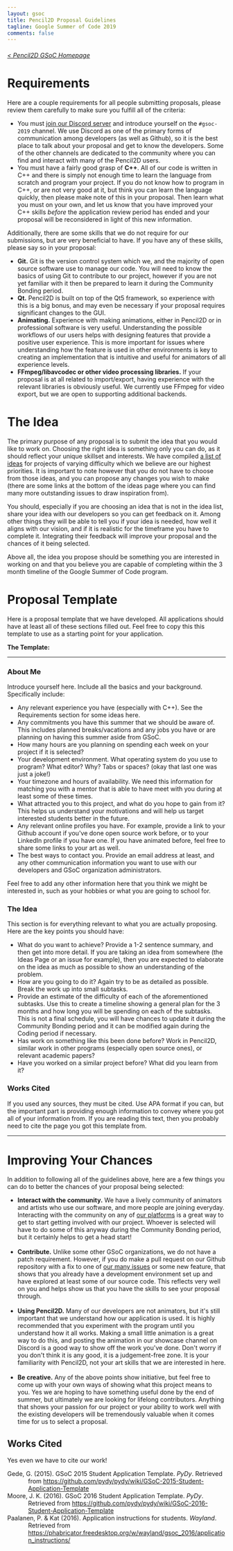 ```yaml
---
layout: gsoc
title: Pencil2D Proposal Guidelines
tagline: Google Summer of Code 2019
comments: false
---
```


<h6><a href="index.html">&lt; Pencil2D GSoC Homepage</a></h6>

<style type="text/css">
#references > cite {
  font-style: normal;
  display: block;
}

#references > cite > em {
  font-style: italic;
}
</style>

# Requirements

Here are a couple requirements for all people submitting proposals, please
review them carefully to make sure you fulfill all of the criteria:

- You must [join our Discord server](https://discord.gg/8FxdV2g) and introduce
yourself on the `#gsoc-2019` channel. We use Discord as one of the primary forms
of communication among developers (as well as Github), so it is the best place
to talk about your proposal and get to know the developers. Some of the other
channels are dedicated to the community where you can find and interact with
many of the Pencil2D users.
- You must have a fairly good grasp of **C++**. All of our code is written in C++
and there is simply not enough time to learn the language from scratch and
program your project. If you do not know how to program in C++, or are not very
good at it, but think you can learn the language quickly, then please make note
of this in your proposal. Then learn what you must on your own, and let us know
that you have improved your C++ skills *before* the application review period
has ended and your proposal will be reconsidered in light of this new
information.

Additionally, there are some skills that we do not require for our submissions,
but are very beneficial to have. If you have any of these skills, please say so
in your proposal:
- **Git.** Git is the version control system which we, and the majority of open
source software use to manage our code. You will need to know the basics of
using Git to contribute to our project, however if you are not yet familiar with
it then be prepared to learn it during the Community Bonding period.
- **Qt.** Pencil2D is built on top of the Qt5 framework, so experience with this is
a big bonus, and may even be necessary if your proposal requires significant
changes to the GUI.
- **Animating.** Experience with making animations, either in Pencil2D or in
professional software is very useful. Understanding the possible workflows of
our users helps with designing features that provide a positive user experience.
This is more important for issues where understanding how the feature is used in
other environments is key to creating an implementation that is intuitive and
useful for animators of all experience levels.
- **FFmpeg/libavcodec or other video processing libraries.** If your proposal is at
all related to import/export, having experience with the relevant libraries is
obviously useful. We currently use FFmpeg for video export, but we are open to
supporting additional backends.

# The Idea

The primary purpose of any proposal is to submit the idea that you would like to
work on. Choosing the right idea is something only you can do, as it should
reflect your unique skillset and interests. We have compiled
[a list of ideas](ideas.html) for projects of varying difficulty which we
believe are our highest priorities. It is important to note however that you do
not have to choose from those ideas, and you can propose any changes you wish to
make (there are some links at the bottom of the ideas page where you can find
many more outstanding issues to draw inspiration from).

You should, especially if you are choosing an idea that is not in the idea list,
share your idea with our developers so you can get feedback on it. Among other
things they will be able to tell you if your idea is needed, how well it aligns
with our vision, and if it is realistic for the timeframe you have to complete
it. Integrating their feedback will improve your proposal and the chances of it
being selected.

Above all, the idea you propose should be something you are interested in
working on and that you believe you are capable of completing within the 3 month
timeline of the Google Summer of Code program.

# Proposal Template

Here is a proposal template that we have developed. All applications should have
at least all of these sections filled out. Feel free to copy this this template
to use as a starting point for your application.

**The Template:**
<hr/>

### About Me

Introduce yourself here. Include all the basics and your background.
Specifically include:
- Any relevant experience you have (especially with C++). See the Requirements
section for some ideas here.
- Any commitments you have this summer that we should be aware of. This includes
planned breaks/vacations and any jobs you have or are planning on having this
summer aside from GSoC.
- How many hours are you planning on spending each week on your project if it is
selected?
- Your development environment. What operating system do you use to program?
What editor? Why? Tabs or spaces? (okay that last one was just a joke!)
- Your timezone and hours of availability. We need this information for matching
you with a mentor that is able to have meet with you during at least some of
these times.
- What attracted you to this project, and what do you hope to gain from it? This
helps us understand your motivations and will help us target interested
students better in the future.
- Any relevant online profiles you have. For example, provide a link to your
Github account if you've done open source work before, or to your LinkedIn
profile if you have one. If you have animated before, feel free to share some
links to your art as well.
- The best ways to contact you. Provide an email address at least, and any other
communication information you want to use with our developers and GSoC
organization administrators.

Feel free to add any other information here that you think we might be
interested in, such as your hobbies or what you are going to school for.

### The Idea

This section is for everything relevant to what you are actually proposing. Here
are the key points you should have:
- What do you want to achieve? Provide a 1-2 sentence summary, and then get into
more detail. If you are taking an idea from somewhere (the Ideas Page or an
issue for example), then you are expected to elaborate on the idea as much as
possible to show an understanding of the problem.
- How are you going to do it? Again try to be as detailed as possible. Break the
work up into small subtasks.
- Provide an estimate of the difficulty of each of the aforementioned subtasks.
Use this to create a timeline showing a general plan for the 3 months and how
long you will be spending on each of the subtasks. This is not a final schedule,
you will have chances to update it during the Community Bonding period and it
can be modified again during the Coding period if necessary.
- Has work on something like this been done before? Work in Pencil2D, similar
work in other programs (especially open source ones), or relevant academic
papers?
- Have you worked on a similar project before? What did you learn from it?

### Works Cited

If you used any sources, they must be cited. Use APA format if you can, but the
important part is providing enough information to convey where you got all of
your information from. If you are reading this text, then you probably need to
cite the page you got this template from.

<hr/>

# Improving Your Chances

In addition to following all of the guidelines above, here are a few things you
can do to better the chances of your proposal being selected:

- **Interact with the community.** We have a lively community of animators and
artists who use our software, and more people are joining everyday. Interacting
with the community on any of
[our platforms](https://pencil2d.github.io/community/) is a great way to get to
start getting involved with our project. Whoever is selected will have to do
some of this anyway during the Community Bonding period, but it certainly helps
to get a head start! <br/><br/>
- **Contribute.** Unlike some other GSoC organizations, we do not have a patch
requirement. However, if you do make a pull request on our Github repository
with a fix to one of
[our many issues](https://github.com/pencil2d/pencil/issues) or some new
feature, that shows that you already have a development environment set up and
have explored at least some of our source code. This reflects very well on you
and helps show us that you have the skills to see your proposal through. <br/><br/>
- **Using Pencil2D.** Many of our developers are not animators, but it's still
important that we understand how our application is used. It is highly
recommended that you experiment with the program until you understand how it all
works. Making a small little animation is a great way to do this, and posting
the animation in our showcase channel on Discord is a good way to show off the
work you've done. Don't worry if you don't think it is any good, it is a
judgement-free zone. It is your familiarity with Pencil2D, not your art skills
that we are interested in here. <br/><br/>
- **Be creative.** Any of the above points show initiative, but feel free to
come up with your own ways of showing what this project means to you. Yes we are
hoping to have something useful done by the end of summer, but ultimately we are
looking for lifelong contributors. Anything that shows your passion for our
project or your ability to work well with the existing developers will be
tremendously valuable when it comes time for us to select a proposal.

## Works Cited
Yes even we have to cite our work!

<div style="padding-left: 0.5in; text-indent: -0.5in;" id="references">
  <cite>Gede, G. (2015). GSoC 2015 Student Application Template. <em>PyDy</em>. Retrieved from <a href="https://github.com/pydy/pydy/wiki/GSoC-2015-Student-Application-Template"> https://github.com/pydy/pydy/wiki/GSoC-2015-Student-Application-Template</a></cite>
  <cite>Moore, J. K. (2016). GSoC 2016 Student Application Template. <em>PyDy</em>. Retrieved from <a href="https://github.com/pydy/pydy/wiki/GSoC-2016-Student-Application-Template">https://github.com/pydy/pydy/wiki/GSoC-2016-Student-Application-Template</a></cite>
  <cite>Paalanen, P. & Kat (2016). Application instructions for students. <em>Wayland</em>. Retrieved from <a href="https://phabricator.freedesktop.org/w/wayland/gsoc_2016/application_instructions/">https://phabricator.freedesktop.org/w/wayland/gsoc_2016/application_instructions/</a></cite>
</div>
